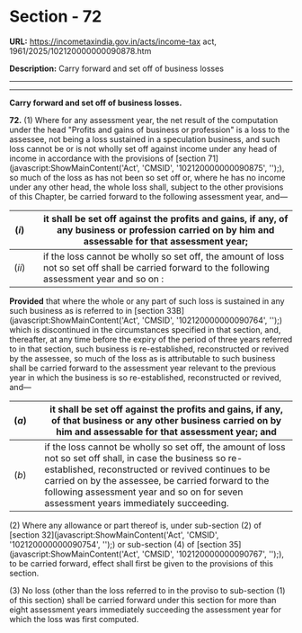 # Section - 72

**URL:** https://incometaxindia.gov.in/acts/income-tax act, 1961/2025/102120000000090878.htm

**Description:** Carry forward and set off of business losses

---

****

**Carry forward and set off of business losses.**

**72.** (1) Where for any assessment year, the net result of the computation under the head "Profits and gains of business or profession" is a loss to the assessee, not being a loss sustained in a speculation business, and such loss cannot be or is not wholly set off against income under any head of income in accordance with the provisions of [section 71](javascript:ShowMainContent\('Act', 'CMSID', '102120000000090875', ''\);), so much of the loss as has not been so set off or, where he has no income under any other head, the whole loss shall, subject to the other provisions of this Chapter, be carried forward to the following assessment year, and—

(_i_) |  |  it shall be set off against the profits and gains, if any, of any business or profession carried on by him and assessable for that assessment year;  
---|---|---  
(_ii_) |  |  if the loss cannot be wholly so set off, the amount of loss not so set off shall be carried forward to the following assessment year and so on :  
  
**Provided** that where the whole or any part of such loss is sustained in any such business as is referred to in [section 33B](javascript:ShowMainContent\('Act', 'CMSID', '102120000000090764', ''\);) which is discontinued in the circumstances specified in that section, and, thereafter, at any time before the expiry of the period of three years referred to in that section, such business is re-established, reconstructed or revived by the assessee, so much of the loss as is attributable to such business shall be carried forward to the assessment year relevant to the previous year in which the business is so re-established, reconstructed or revived, and—

(_a_) |  |  it shall be set off against the profits and gains, if any, of that business or any other business carried on by him and assessable for that assessment year; and  
---|---|---  
(_b_) |  |  if the loss cannot be wholly so set off, the amount of loss not so set off shall, in case the business so re-established, reconstructed or revived continues to be carried on by the assessee, be carried forward to the following assessment year and so on for seven assessment years immediately succeeding.  
  
(2) Where any allowance or part thereof is, under sub-section (2) of [section 32](javascript:ShowMainContent\('Act', 'CMSID', '102120000000090754', ''\);) or sub-section (4) of [section 35](javascript:ShowMainContent\('Act', 'CMSID', '102120000000090767', ''\);), to be carried forward, effect shall first be given to the provisions of this section.

(3) No loss (other than the loss referred to in the proviso to sub-section (1) of this section) shall be carried forward under this section for more than eight assessment years immediately succeeding the assessment year for which the loss was first computed.